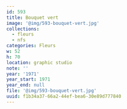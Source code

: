 ```yaml
---
id: 593
title: Bouquet vert
image: '@img/593-bouquet-vert.jpg'
collections:
  - fleurs
  - nfs
categories: Fleurs
w: 52
h: 70
location: graphic studio
note: ''
year: '1971'
year_start: 1971
year_end: null
file: '@img/593-bouquet-vert.jpg'
uuid: f1b34a37-66a2-44ef-bea6-30e89d777840
---
```


